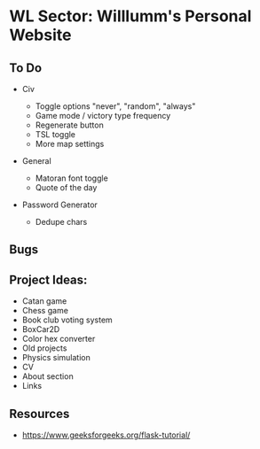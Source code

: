 # WL Sector: Willlumm's Personal Website

## To Do
    
- Civ
  - Toggle options "never", "random", "always"
  - Game mode / victory type frequency
  - Regenerate button
  - TSL toggle
  - More map settings

- General
  - Matoran font toggle
  - Quote of the day

- Password Generator
  - Dedupe chars

## Bugs

## Project Ideas:
- Catan game
- Chess game
- Book club voting system
- BoxCar2D
- Color hex converter
- Old projects
- Physics simulation
- CV
- About section
- Links

## Resources
- https://www.geeksforgeeks.org/flask-tutorial/
